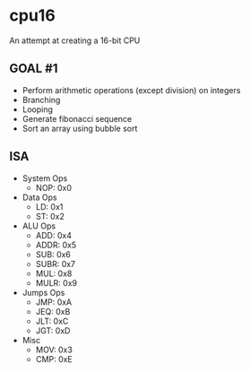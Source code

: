 # cpu16
An attempt at creating a 16-bit CPU

## GOAL #1
- Perform arithmetic operations (except division) on integers
- Branching
- Looping
- Generate fibonacci sequence
- Sort an array using bubble sort

## ISA
- System Ops 
    - NOP:  0x0
- Data Ops
    - LD:   0x1
    - ST:   0x2
- ALU Ops
    - ADD:  0x4
    - ADDR: 0x5
    - SUB:  0x6
    - SUBR: 0x7
    - MUL:  0x8
    - MULR: 0x9
- Jumps Ops
    - JMP:  0xA
    - JEQ:  0xB
    - JLT:  0xC
    - JGT:  0xD
- Misc
    - MOV:  0x3
    - CMP:  0xE